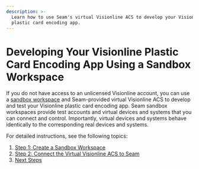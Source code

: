 ```yaml
---
description: >-
  Learn how to use Seam's virtual Visionline ACS to develop your Visionline
  plastic card encoding app.
---
```


# Developing Your Visionline Plastic Card Encoding App Using a Sandbox Workspace

If you do not have access to an unlicensed Visionline account, you can use a [sandbox workspace](../../../../../core-concepts/workspaces/#sandbox-workspaces) and Seam-provided virtual Visionline ACS to develop and test your Visionline plastic card encoding app. Seam sandbox workspaces provide test accounts and virtual devices and systems that you can connect and control. Importantly, virtual devices and systems behave identically to the corresponding real devices and systems.

For detailed instructions, see the following topics:

1. [Step 1: Create a Sandbox Workspace](step-1-create-a-sandbox-workspace.md)
2. [Step 2: Connect the Virtual Visionline ACS to Seam](step-2-connect-the-virtual-visionline-acs-to-seam.md)
3. [Next Steps](next-steps.md)
